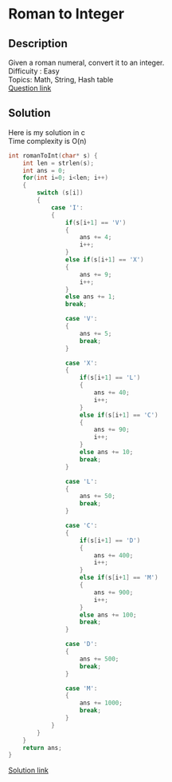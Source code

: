# Roman to Integer

## Description
Given a roman numeral, convert it to an integer.
<br>Difficuity : Easy
<br>Topics: Math, String, Hash table
<br>[Question link](https://leetcode.com/problems/roman-to-integer/description/)

## Solution
Here is my solution in c
<br>Time complexity is O(n)
```C
int romanToInt(char* s) {
    int len = strlen(s);
    int ans = 0;
    for(int i=0; i<len; i++)
    {
        switch (s[i])
        {
            case 'I':
            {
                if(s[i+1] == 'V')
                {
                    ans += 4;
                    i++;
                }
                else if(s[i+1] == 'X')
                {
                    ans += 9;
                    i++;
                }
                else ans += 1;
                break;

                case 'V':
                {
                    ans += 5;
                    break;
                }

                case 'X':
                {
                    if(s[i+1] == 'L')
                    {
                        ans += 40;
                        i++;
                    }
                    else if(s[i+1] == 'C')
                    {
                        ans += 90;
                        i++;
                    }
                    else ans += 10;
                    break;
                }

                case 'L':
                {
                    ans += 50;
                    break;
                }

                case 'C':
                {
                    if(s[i+1] == 'D')
                    {
                        ans += 400;
                        i++;
                    }
                    else if(s[i+1] == 'M')
                    {
                        ans += 900;
                        i++;
                    }
                    else ans += 100;
                    break;
                }

                case 'D':
                {
                    ans += 500;
                    break;
                }

                case 'M':
                {
                    ans += 1000;
                    break;
                }
            }
        }
    }
    return ans;
}
```
[Solution link](https://github.com/SJieNg123/Code-practice/blob/main/Leetcode/Problem0013%20-%20Roman%20to%20Integer.c)

